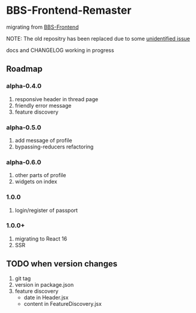 # BBS-Frontend-Remaster
migrating from [BBS-Frontend](https://git.twtstudio.com/weixinming/bbs-fed-remaster)

NOTE: The old repositry has been replaced due to some [unidentified issue](https://github.com/jpuri/react-draft-wysiwyg/issues/457) 

docs and CHANGELOG working in progress

## Roadmap

### alpha-0.4.0
1. responsive header in thread page
2. friendly error message
3. feature discovery

### alpha-0.5.0
1. add message of profile
2. bypassing-reducers refactoring

### alpha-0.6.0
1. other parts of profile
2. widgets on index

### 1.0.0
1. login/register of passport

### 1.0.0+
1. migrating to React 16
1. SSR

## TODO when version changes
1. git tag
3. version in package.json
4. feature discovery
    * date in Header.jsx
    * content in FeatureDiscovery.jsx